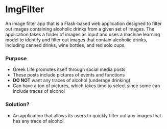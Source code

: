 # ImgFilter
An image filter app that is a Flask-based web application designed to filter out images containing alcoholic drinks from a given set of images. The application takes a folder of images as input and uses a machine learning model to identify and filter out images that contain alcoholic drinks, including canned drinks, wine bottles, and red solo cups.
### Purpose
- Greek Life promotes itself through social media posts
- These posts include pictures of events and functions
- **DO NOT** want any traces of alcohol (underage drinking)
- Can have a ton of pictures, which takes time to select since some can include traces of alcohol
### Solution?
- An application that allows its users to quickly filter out any images that has any trace of alcohol